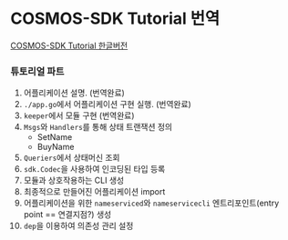 # COSMOS-SDK Tutorial 번역



[COSMOS-SDK Tutorial 한글버전](https://github.com/pjt3591oo/cosmos-sdk-translate/blob/master/tutorial.md)



### 튜토리얼 파트

1. 어플리케이션 설명. (번역완료)
2. `./app.go`에서 어플리케이션 구현 실행. (번역완료)
3. `keeper`에서 모듈 구현 (번역완료)
4. `Msgs`와 `Handlers`를 통해 상태 트랜잭션 정의
   - SetName
   - BuyName
5. `Queriers`에서 상태머신 조회
6. `sdk.Codec`을 사용하여 인코딩된 타입 등록
7. 모듈과 상호작용하는 CLI 생성
8. 최종적으로 만들어진 어플리케이션 import
9. 어플리케이션을 위한 `nameserviced`와 `nameservicecli` 엔트리포인트(entry point == 연결지점?) 생성
10. `dep`을 이용하여 의존성 관리 설정

